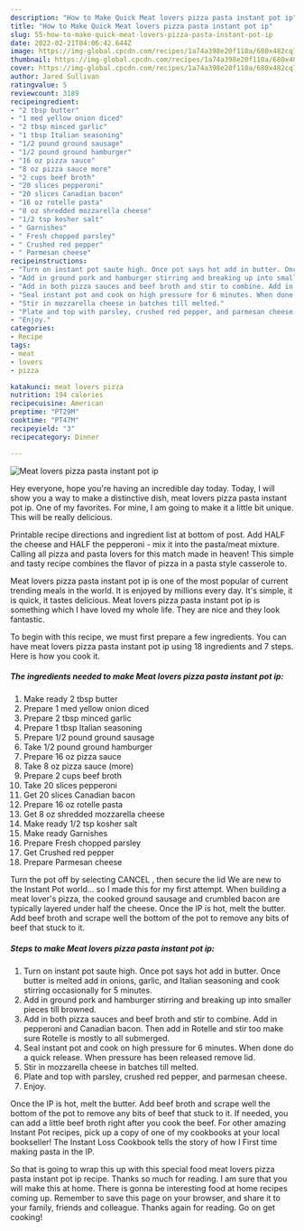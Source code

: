 ```yaml
---
description: "How to Make Quick Meat lovers pizza pasta instant pot ip"
title: "How to Make Quick Meat lovers pizza pasta instant pot ip"
slug: 55-how-to-make-quick-meat-lovers-pizza-pasta-instant-pot-ip
date: 2022-02-21T04:06:42.644Z
image: https://img-global.cpcdn.com/recipes/1a74a398e20f110a/680x482cq70/meat-lovers-pizza-pasta-instant-pot-ip-recipe-main-photo.jpg
thumbnail: https://img-global.cpcdn.com/recipes/1a74a398e20f110a/680x482cq70/meat-lovers-pizza-pasta-instant-pot-ip-recipe-main-photo.jpg
cover: https://img-global.cpcdn.com/recipes/1a74a398e20f110a/680x482cq70/meat-lovers-pizza-pasta-instant-pot-ip-recipe-main-photo.jpg
author: Jared Sullivan
ratingvalue: 5
reviewcount: 3189
recipeingredient:
- "2 tbsp butter"
- "1 med yellow onion diced"
- "2 tbsp minced garlic"
- "1 tbsp Italian seasoning"
- "1/2 pound ground sausage"
- "1/2 pound ground hamburger"
- "16 oz pizza sauce"
- "8 oz pizza sauce more"
- "2 cups beef broth"
- "20 slices pepperoni"
- "20 slices Canadian bacon"
- "16 oz rotelle pasta"
- "8 oz shredded mozzarella cheese"
- "1/2 tsp kosher salt"
- " Garnishes"
- " Fresh chopped parsley"
- " Crushed red pepper"
- " Parmesan cheese"
recipeinstructions:
- "Turn on instant pot saute high. Once pot says hot add in butter. Once butter is melted add in onions, garlic, and Italian seasoning and cook stirring occasionally for 5 minutes."
- "Add in ground pork and hamburger stirring and breaking up into smaller pieces till browned."
- "Add in both pizza sauces and beef broth and stir to combine. Add in pepperoni and Canadian bacon. Then add in Rotelle and stir too make sure Rotelle is mostly to all submerged."
- "Seal instant pot and cook on high pressure for 6 minutes. When done do a quick release. When pressure has been released remove lid."
- "Stir in mozzarella cheese in batches till melted."
- "Plate and top with parsley, crushed red pepper, and parmesan cheese."
- "Enjoy."
categories:
- Recipe
tags:
- meat
- lovers
- pizza

katakunci: meat lovers pizza 
nutrition: 194 calories
recipecuisine: American
preptime: "PT29M"
cooktime: "PT47M"
recipeyield: "3"
recipecategory: Dinner

---
```



![Meat lovers pizza pasta instant pot ip](https://img-global.cpcdn.com/recipes/1a74a398e20f110a/680x482cq70/meat-lovers-pizza-pasta-instant-pot-ip-recipe-main-photo.jpg)

Hey everyone, hope you're having an incredible day today. Today, I will show you a way to make a distinctive dish, meat lovers pizza pasta instant pot ip. One of my favorites. For mine, I am going to make it a little bit unique. This will be really delicious.

Printable recipe directions and ingredient list at bottom of post. Add HALF the cheese and HALF the pepperoni - mix it into the pasta/meat mixture. Calling all pizza and pasta lovers for this match made in heaven! This simple and tasty recipe combines the flavor of pizza in a pasta style casserole to.

Meat lovers pizza pasta instant pot ip is one of the most popular of current trending meals in the world. It is enjoyed by millions every day. It's simple, it is quick, it tastes delicious. Meat lovers pizza pasta instant pot ip is something which I have loved my whole life. They are nice and they look fantastic.


To begin with this recipe, we must first prepare a few ingredients. You can have meat lovers pizza pasta instant pot ip using 18 ingredients and 7 steps. Here is how you cook it.

<!--inarticleads1-->

##### The ingredients needed to make Meat lovers pizza pasta instant pot ip:

1. Make ready 2 tbsp butter
1. Prepare 1 med yellow onion diced
1. Prepare 2 tbsp minced garlic
1. Prepare 1 tbsp Italian seasoning
1. Prepare 1/2 pound ground sausage
1. Take 1/2 pound ground hamburger
1. Prepare 16 oz pizza sauce
1. Take 8 oz pizza sauce (more)
1. Prepare 2 cups beef broth
1. Take 20 slices pepperoni
1. Get 20 slices Canadian bacon
1. Prepare 16 oz rotelle pasta
1. Get 8 oz shredded mozzarella cheese
1. Make ready 1/2 tsp kosher salt
1. Make ready  Garnishes
1. Prepare  Fresh chopped parsley
1. Get  Crushed red pepper
1. Prepare  Parmesan cheese


Turn the pot off by selecting CANCEL , then secure the lid We are new to the Instant Pot world… so I made this for my first attempt. When building a meat lover&#39;s pizza, the cooked ground sausage and crumbled bacon are typically layered under half the cheese. Once the IP is hot, melt the butter. Add beef broth and scrape well the bottom of the pot to remove any bits of beef that stuck to it. 

<!--inarticleads2-->

##### Steps to make Meat lovers pizza pasta instant pot ip:

1. Turn on instant pot saute high. Once pot says hot add in butter. Once butter is melted add in onions, garlic, and Italian seasoning and cook stirring occasionally for 5 minutes.
1. Add in ground pork and hamburger stirring and breaking up into smaller pieces till browned.
1. Add in both pizza sauces and beef broth and stir to combine. Add in pepperoni and Canadian bacon. Then add in Rotelle and stir too make sure Rotelle is mostly to all submerged.
1. Seal instant pot and cook on high pressure for 6 minutes. When done do a quick release. When pressure has been released remove lid.
1. Stir in mozzarella cheese in batches till melted.
1. Plate and top with parsley, crushed red pepper, and parmesan cheese.
1. Enjoy.


Once the IP is hot, melt the butter. Add beef broth and scrape well the bottom of the pot to remove any bits of beef that stuck to it. If needed, you can add a little beef broth right after you cook the beef. For other amazing Instant Pot recipes, pick up a copy of one of my cookbooks at your local bookseller! The Instant Loss Cookbook tells the story of how I First time making pasta in the IP. 

So that is going to wrap this up with this special food meat lovers pizza pasta instant pot ip recipe. Thanks so much for reading. I am sure that you will make this at home. There is gonna be interesting food at home recipes coming up. Remember to save this page on your browser, and share it to your family, friends and colleague. Thanks again for reading. Go on get cooking!
